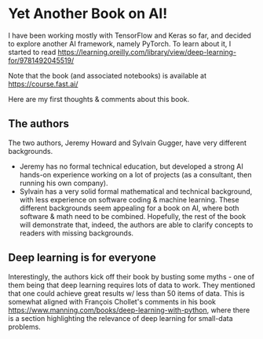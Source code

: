# Yet Another Book on AI!
I have been working mostly with TensorFlow and Keras so far, and decided to explore another AI framework, namely PyTorch. To learn about it, I started to read <https://learning.oreilly.com/library/view/deep-learning-for/9781492045519/>

Note that the book (and associated notebooks) is available at <https://course.fast.ai/>

Here are my first thoughts & comments about this book.

## The authors
The two authors, Jeremy Howard and Sylvain Gugger, have very different backgrounds.
* Jeremy has no formal technical education, but developed a strong AI hands-on experience working on a lot of projects (as a consultant, then running his own company). 
* Sylvain has a very solid formal mathematical and technical background, with less experience on software coding & machine learning.
These different backgrounds seem appealing for a book on AI, where both software & math need to be combined. Hopefully, the rest of the book will demonstrate that, indeed, the authors are able to clarify concepts to readers with missing backgrounds.

## Deep learning is for everyone
Interestingly, the authors kick off their book by busting some myths - one of them being that deep learning requires lots of data to work. They mentioned that one could achieve great results w/ less than 50 items of data. This is somewhat aligned with François Chollet's comments in his book <https://www.manning.com/books/deep-learning-with-python>, where there is a section highlighting the relevance of deep learning for small-data problems.
